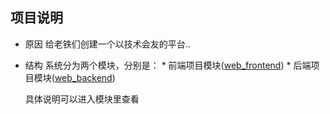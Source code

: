## 项目说明
  * 原因
      给老铁们创建一个以技术会友的平台..

  * 结构
      系统分为两个模块，分别是：
        * 前端项目模块([web_frontend](https://github.com/ITPai/ITPractice/tree/master/web_frontend))
        * 后端项目模块([web_backend](https://github.com/ITPai/ITPractice/tree/master/web_backend))

      具体说明可以进入模块里查看

  
